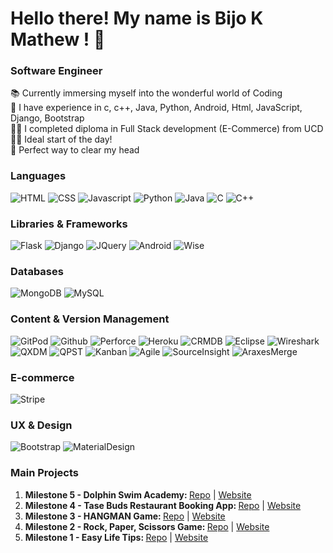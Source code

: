 # Hello there! My name is Bijo K Mathew ! 👋
### Software Engineer

📚  Currently immersing myself into the wonderful world of Coding        
📝  I have experience in c, c++, Java, Python, Android, Html, JavaScript, Django, Bootstrap              
👨‍💻  I completed diploma in Full Stack development (E-Commerce) from UCD  
🏃‍♀️  Ideal start of the day!  
🎼  Perfect way to clear my head 

### Languages

![HTML](https://img.shields.io/static/v1?label=HTML&message=5&style=flat&color=E34F26&logo=html5)
![CSS](https://img.shields.io/static/v1?label=CSS&message=3&style=flat&color=1572B6&logo=css3)
![Javascript](https://img.shields.io/static/v1?label=JavaScript&message=ES8&style=flat&color=F7DF1E&logo=JavaScript)
![Python](https://img.shields.io/static/v1?label=Python&message=3&style=flat&color=3776AB&logo=PYTHON)
![Java](https://img.shields.io/static/v1?label=Java&message=8&style=flat&color=FEFF86&logo=JAVA)
![C](https://img.shields.io/static/v1?label=C&message=c11&style=flat&color=19A7CE&logo=c)
![C++](https://img.shields.io/static/v1?label=C++&message=14&style=flat&color=8F43EE&logo=c++)
### Libraries & Frameworks

![Flask](https://img.shields.io/static/v1?label=Flask&message=1.1.2&style=flat&color=000000&logo=flask)
![Django](https://img.shields.io/static/v1?label=Django&message=3.0.8&style=flat&color=092E20&logo=django)
![JQuery](https://img.shields.io/static/v1?label=JQuery&message=3.5.1&style=flat&color=0769AD&logo=jquery)
![Android](https://img.shields.io/static/v1?label=android&message=3.5.1&style=flat&color=FEFF86&logo=android)
![Wise](https://img.shields.io/static/v1?label=wise&message=3.5.1&style=flat&color=FEFF86&logo=wise)

### Databases

![MongoDB](https://img.shields.io/static/v1?label=MongoDB&message=4.2.8&style=flat&color=47A248&logo=mongodb)
![MySQL](https://img.shields.io/static/v1?label=MySQL&message=8&style=flat&color=4479A1&logo=mysql)

### Content & Version Management

![GitPod](https://img.shields.io/static/v1?label=GitPod&message=🌙&style=flat&color=1AA6E4&logo=gitpod)
![Github](https://img.shields.io/static/v1?label=GitHub&message=🪐&style=flat&color=181717&logo=github)
![Perforce](https://img.shields.io/static/v1?label=Perforce&message=🪐&style=flat&color=181717&logo=Perforce)
![Heroku](https://img.shields.io/static/v1?label=Heroku&message=👽&style=flat&color=430098&logo=heroku)
![CRMDB](https://img.shields.io/static/v1?label=CRMDB&message=🔍&style=flat&color=430098&logo=CRMDB)
![Eclipse](https://img.shields.io/static/v1?label=Eclipse&message=🆔&style=flat&color=430098&logo=Eclipse)
![Wireshark](https://img.shields.io/static/v1?label=Wireshark&message=📶&style=flat&color=430098&logo=Wireshark)
![QXDM](https://img.shields.io/static/v1?label=QXDM&message=👨‍💻&style=flat&color=430098&logo=QXDM)
![QPST](https://img.shields.io/static/v1?label=QPST&message=🔦&style=flat&color=430098&logo=QPST)
![Kanban](https://img.shields.io/static/v1?label=Kanban&message=📝&style=flat&color=430098&logo=Kanban)
![Agile](https://img.shields.io/static/v1?label=Agile&message=📔&style=flat&color=430098&logo=Agile)
![SourceInsight](https://img.shields.io/static/v1?label=Source-Insight&message=👩‍💻&style=flat&color=430098&logo=Source-Insight)
![AraxesMerge](https://img.shields.io/static/v1?label=Araxes-Merge&message=👽&style=flat&color=430098&logo=Araxes-Merge)


### E-commerce

![Stripe](https://img.shields.io/static/v1?label=Stripe&message=💰&style=flat&color=008CDD&logo=stripe)

### UX & Design

![Bootstrap](https://img.shields.io/static/v1?label=Bootstrap&message=🎨&style=flat&color=563D7C&logo=bootstrap)
![MaterialDesign](https://img.shields.io/static/v1?label=MaterialDesign&message=🎨&style=flat&color=757575&logo=material-design)

### Main Projects

1.  <strong>Milestone 5 - Dolphin Swim Academy: </strong><a href="https://github.com/bijokmathew/DolphinSwimAcademy-v1" alt=" Dolphin Swim Academy" target="_blank">Repo</a> | <a href="https://dolphinswimacademy.herokuapp.com/" alt=" Dolphin Swim Academy website" target="_blank">Website</a>
2.  <strong>Milestone 4 - Tase Buds Restaurant Booking App: </strong><a href="https://github.com/bijokmathew/Taste-Buds-Restaurant-App" alt="Tase Buds Restaurant Booking App Repo" target="_blank">Repo</a> | <a href="https://taste-buds-restaurantapp.herokuapp.com/" alt="Tase Buds Restaurant Booking App website" target="_blank">Website</a>
3.  <strong>Milestone 3 - HANGMAN Game: </strong><a href="https://github.com/bijokmathew/HangMan" alt="HANGMAN Game Repo" target="_blank">Repo</a> | <a href="https://hangman-gameapp.herokuapp.com/" alt="HANGMAN Game website" target="_blank">Website</a>
4.  <strong>Milestone 2 - Rock, Paper, Scissors Game: </strong><a href="https://github.com/bijokmathew/Rock-Paper-Scissors" alt="Rock, Paper, Scissors Repo" target="_blank">Repo</a> | <a href="https://bijokmathew.github.io/Rock-Paper-Scissors/" alt="Rock, Paper, Scissors website" target="_blank">Website</a>
5.  <strong>Milestone 1 - Easy Life Tips: </strong><a href="https://github.com/bijokmathew/tips-for-easylife" alt="Easy Life Tips" target="_blank">Repo</a> | <a href="https://bijokmathew.github.io/tips-for-easylife/" alt="Easy Life Tips website" target="_blank">Website</a>
